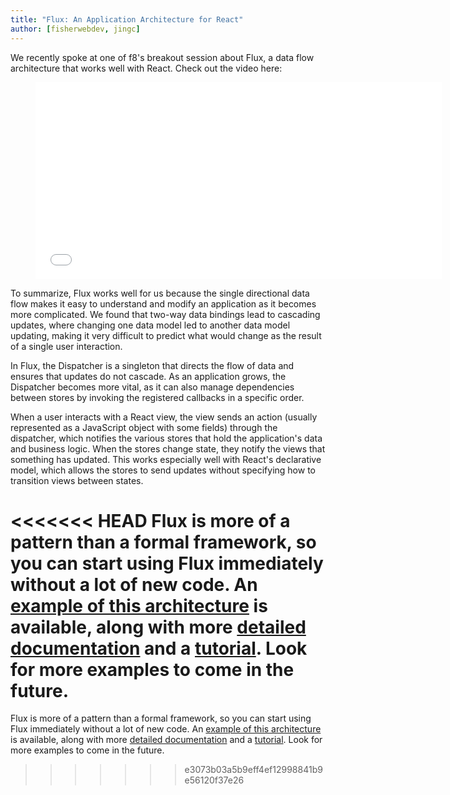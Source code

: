 ```yaml
---
title: "Flux: An Application Architecture for React"
author: [fisherwebdev, jingc]
---
```


We recently spoke at one of f8's breakout session about Flux, a data flow architecture that works well with React.  Check out the video here:

<figure><iframe width="650" height="315" src="//www.youtube-nocookie.com/embed/nYkdrAPrdcw?list=PLb0IAmt7-GS188xDYE-u1ShQmFFGbrk0v&start=621" frameborder="0" allowfullscreen></iframe></figure>

To summarize, Flux works well for us because the single directional data flow makes it easy to understand and modify an application as it becomes more complicated. We found that two-way data bindings lead to cascading updates, where changing one data model led to another data model updating, making it very difficult to predict what would change as the result of a single user interaction.

In Flux, the Dispatcher is a singleton that directs the flow of data and ensures that updates do not cascade. As an application grows, the Dispatcher becomes more vital, as it can also manage dependencies between stores by invoking the registered callbacks in a specific order.

When a user interacts with a React view, the view sends an action (usually represented as a JavaScript object with some fields) through the dispatcher, which notifies the various stores that hold the application's data and business logic. When the stores change state, they notify the views that something has updated. This works especially well with React's declarative model, which allows the stores to send updates without specifying how to transition views between states.

<<<<<<< HEAD
Flux is more of a pattern than a formal framework, so you can start using Flux immediately without a lot of new code. An [example of this architecture](https://github.com/facebook/flux/tree/main/examples/flux-todomvc) is available, along with more [detailed documentation](https://facebook.github.io/flux/docs/overview.html) and a [tutorial](https://facebook.github.io/flux/docs/todo-list.html). Look for more examples to come in the future.
=======
Flux is more of a pattern than a formal framework, so you can start using Flux immediately without a lot of new code. An [example of this architecture](https://github.com/facebook/flux/tree/master/examples/flux-todomvc) is available, along with more [detailed documentation](https://facebook.github.io/flux/docs/overview.html) and a [tutorial](https://github.com/facebook/flux/tree/main/examples/flux-todomvc). Look for more examples to come in the future.
>>>>>>> e3073b03a5b9eff4ef12998841b9e56120f37e26
